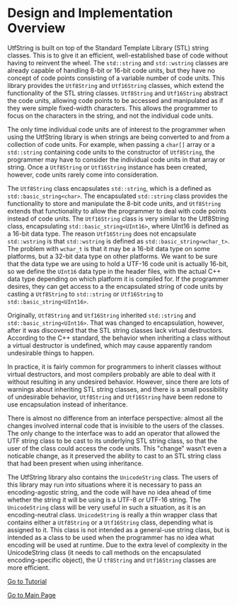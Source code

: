 # Design and Implementation Overview

UtfString is built on top of the Standard Template Library (STL) string classes.  This is to give
it an efficient, well-established base of code without having to reinvent the wheel. The ```std::string```
and ```std::wstring``` classes are already capable of handling 8-bit or 16-bit code units, but they have
no concept of code points consisting of a variable number of code units. This library provides
the ```Utf8String``` and ```Utf16String``` classes, which extend the functionality of the STL string classes. 
```Utf8String``` and ```Utf16String``` abstract the code units, allowing code points to be accessed 
and manipulated as if they were simple fixed-width characters. This allows the programmer to focus 
on the characters in the string, and not the individual code units.

The only time individual code units are of interest to the programmer when using the UtfString library
is when strings are being converted to and from a collection of code units. For example,
when passing a ```char[]``` array or a ```std::string``` containing code units to the 
constructor of ```Utf8String```, the programmer may have to consider the individual code units 
in that array or string.  Once a ```Utf8String``` or ```Utf16String``` instance has been created, 
however, code units rarely come into consideration. 

The ```Utf8String``` class encapsulates ```std::string```, which is a defined as 
```std::basic_string<char>```.  The encapsulated ```std::string``` class provides the functionality to store and 
manipulate the 8-bit code units, and ```Utf8String``` extends that functionality to allow the programmer to 
deal with code points instead of code units.  The ```Utf16String``` 
class is very similar to the Utf8String class, encapsulating ```std::basic_string<UInt16>```, where 
UInt16 is defined as a 16-bit data type. The reason ```Utf16String``` does not encapsulate 
```std::wstring``` is that ```std::wstring``` is defined as ```std::basic_string<wchar_t>```.  
The problem with ```wchar_t``` is that it may be a 16-bit data type on some platforms, but a 
32-bit data type on other platforms. We want to be sure that the data type we are using to hold a 
UTF-16 code unit is actually 16-bit, so we define the ```UInt16``` data type in the header files, 
with the actual C++ data type depending on which platform it is compiled for.
If the programmer desires, they can get access to a the encapsulated string of code units by casting
a ```Utf8String``` to ```std::string``` or ```Utf16String``` to ```std::basic_string<UInt16>```. 

Originally, ```Utf8String``` and ```Utf16String``` inherited ```std::string``` and 
```std::basic_string<UInt16>```.  That was changed to encapsulation, however, after it was 
discovered that the STL string classes lack virtual destructors. According to the C++ standard, 
the behavior when inheriting a class without a virtual destructor is undefined, which may cause 
apparently random undesirable things to happen.  

In practice, it is fairly common for programmers to inherit classes without virtual destructors, 
and most compilers probably are able to deal with it without resulting in any undesired behavior. 
However, since there are lots of warnings about inheriting STL string classes, and there is a 
small possibility of undesirable behavior, ```Utf8String``` and ```Utf16String``` have been 
redone to use encapsulation instead of inheritance.  

There is almost no difference from an interface perspective: almost all the changes involved internal 
code that is invisible to the users of the classes.  The only change to the interface was to add an 
operator that allowed the UTF string class to be cast to its underlying STL string class, so 
that the user of the class could access the code units.  This "change" wasn't even a noticable 
change, as it preserved the ability to cast to an STL string class that had been present when 
using inheritance.

The UtfString library also contains the ```UnicodeString``` class.
The users of this library may run into situations where it is necessary to pass an encoding-agostic string,
and the code will have no idea ahead of time whether the string it will be using is a UTF-8 or UTF-16 string.
The ```UnicodeString``` class will be very useful in such a situation, as it is an encoding-neutral class.
```UnicodeString``` is really a thin wrapper class that contains either a ```Utf8String``` or a 
```Utf16String``` class, depending what is assigned to it. This class is not intended as a 
general-use string class, but is intended as a class to be used when the programmer has no idea 
what encoding will be used at runtime. Due to the extra level of complexity in the UnicodeString 
class (it needs to call methods on the encapsulated encoding-specific object), the U
```tf8String``` and ```Utf16String``` classes are more efficient. 

[Go to Tutorial](tutorial/tutorial.md)

[Go to Main Page](/README.md)